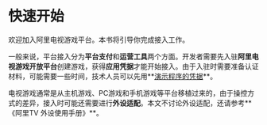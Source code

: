 # 快速开始

欢迎加入阿里电视游戏平台。本书将引导你完成接入工作。

一般来说，平台接入分为**平台支付**和**运营工具**两个方面。开发者需要先入驻**阿里电视游戏开放平台**创建游戏，获得**应用凭据**才能开始接入。由于入驻时需要准备认证材料，可能需要一些时间，技术人员可以先用**[演示程序的凭据](appendix/credentials.md)**。

电视游戏通常是从主机游戏、PC游戏和手机游戏等平台移植过来的，由于操控方式的差异，接入时可能还需要进行**外设适配**。本文不讨论外设适配，还请参考**《阿里TV 外设使用手册》**。
